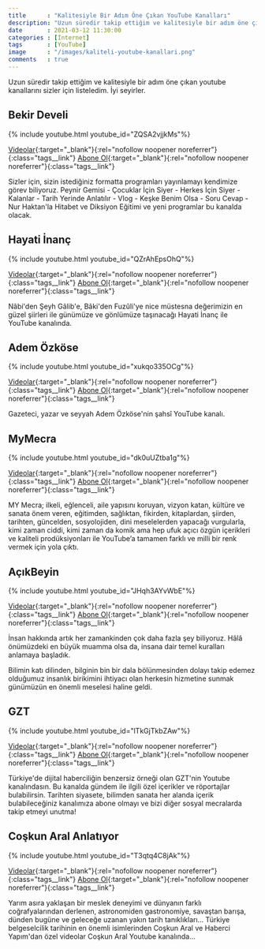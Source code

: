 ```yaml
---
title      : "Kalitesiyle Bir Adım Öne Çıkan YouTube Kanalları"
description: "Uzun süredir takip ettiğim ve kalitesiyle bir adım öne çıkan youtube kanallarını sizler için listeledim. İyi seyirler."
date       : 2021-03-12 11:30:00
categories : [İnternet]
tags       : [YouTube]
image      : "/images/kaliteli-youtube-kanallari.png"
comments   : true
---
```


Uzun süredir takip ettiğim ve kalitesiyle bir adım öne çıkan youtube kanallarını sizler için listeledim. İyi seyirler.

## Bekir Develi

{% include youtube.html youtube_id="ZQSA2vjjkMs"%}

[Videolar](https://www.youtube.com/channel/UCy8aOYFayWzwENIOro8kJnQ/videos){:target="_blank"}{:rel="nofollow noopener noreferrer"}{:class="tags__link"}
[Abone Ol](https://www.youtube.com/channel/UCy8aOYFayWzwENIOro8kJnQ?sub_confirmation=1){:target="_blank"}{:rel="nofollow noopener noreferrer"}{:class="tags__link"}

Sizler için, sizin istediğiniz formatta programları yayınlamayı kendimize görev biliyoruz. Peynir Gemisi - Çocuklar İçin Siyer - Herkes İçin Siyer - Kalanlar - Tarih Yerinde Anlatılır - Vlog - Keşke Benim Olsa - Soru Cevap - Nur Haktan'la Hitabet ve Diksiyon Eğitimi ve yeni programlar bu kanalda olacak.

## Hayati İnanç

{% include youtube.html youtube_id="QZrAhEpsOhQ"%}

[Videolar](https://www.youtube.com/channel/UC53-fNJJHvvTcusm_2lMxaA/videos){:target="_blank"}{:rel="nofollow noopener noreferrer"}{:class="tags__link"}
[Abone Ol](https://www.youtube.com/channel/UC53-fNJJHvvTcusm_2lMxaA?sub_confirmation=1){:target="_blank"}{:rel="nofollow noopener noreferrer"}{:class="tags__link"}

Nâbi'den Şeyh Gâlib'e, Bâki'den Fuzûli'ye nice müstesna değerimizin en güzel şiirleri ile günümüze ve gönlümüze taşınacağı Hayati İnanç ile YouTube kanalında.

## Adem Özköse 

{% include youtube.html youtube_id="xukqo335OCg"%}

[Videolar](https://www.youtube.com/channel/UCppRLYaUuBCYApeTYOJ-azg/videos){:target="_blank"}{:rel="nofollow noopener noreferrer"}{:class="tags__link"}
[Abone Ol](https://www.youtube.com/channel/UCppRLYaUuBCYApeTYOJ-azg?sub_confirmation=1){:target="_blank"}{:rel="nofollow noopener noreferrer"}{:class="tags__link"}

Gazeteci, yazar ve seyyah Adem Özköse'nin şahsî YouTube kanalı.

## MyMecra

{% include youtube.html youtube_id="dk0uUZtba1g"%}

[Videolar](https://www.youtube.com/channel/UCj-hxwtrOCSlBRwe74A9exA/videos){:target="_blank"}{:rel="nofollow noopener noreferrer"}{:class="tags__link"}
[Abone Ol](https://www.youtube.com/channel/UCj-hxwtrOCSlBRwe74A9exA?sub_confirmation=1){:target="_blank"}{:rel="nofollow noopener noreferrer"}{:class="tags__link"}

MY Mecra; ilkeli, eğlenceli, aile yapısını koruyan, vizyon katan, kültüre ve sanata önem veren, eğitimden, sağlıktan, fikirden, kitaplardan, şiirden, tarihten, güncelden, sosyolojiden, dini meselelerden yapacağı vurgularla, kimi zaman ciddi, kimi zaman da komik ama hep ufuk açıcı özgün içerikleri ve kaliteli prodüksiyonları ile YouTube’a tamamen farklı ve milli bir renk vermek için yola çıktı. 

## AçıkBeyin

{% include youtube.html youtube_id="JHqh3AYvWbE"%}

[Videolar](https://www.youtube.com/channel/UCwTFqq1xsRrwl5D2xwkJrPw/videos){:target="_blank"}{:rel="nofollow noopener noreferrer"}{:class="tags__link"}
[Abone Ol](https://www.youtube.com/channel/UCwTFqq1xsRrwl5D2xwkJrPw?sub_confirmation=1){:target="_blank"}{:rel="nofollow noopener noreferrer"}{:class="tags__link"}

İnsan hakkında artık her zamankinden çok daha fazla şey biliyoruz. Hâlâ önümüzdeki en büyük muamma olsa da, insana dair temel kuralları anlamaya başladık.

Bilimin katı dilinden, bilginin bin bir dala bölünmesinden dolayı takip edemez olduğumuz insanlık birikimini ihtiyacı olan herkesin hizmetine sunmak günümüzün en önemli meselesi haline geldi.

## GZT

{% include youtube.html youtube_id="lTkGjTkbZAw"%}

[Videolar](https://www.youtube.com/channel/UClWewRX7n_IY3mBbxmttR5Q/videos){:target="_blank"}{:rel="nofollow noopener noreferrer"}{:class="tags__link"}
[Abone Ol](https://www.youtube.com/channel/UClWewRX7n_IY3mBbxmttR5Q?sub_confirmation=1){:target="_blank"}{:rel="nofollow noopener noreferrer"}{:class="tags__link"}

Türkiye'de dijital haberciliğin benzersiz örneği olan GZT'nin Youtube kanalındasın. Bu kanalda gündem ile ilgili özel içerikler ve röportajlar bulabilirsin. Tarihten siyasete, bilimden sanata her alanda içerik bulabileceğiniz kanalımıza abone olmayı ve bizi diğer sosyal mecralarda takip etmeyi unutma!

## Coşkun Aral Anlatıyor

{% include youtube.html youtube_id="T3qtq4C8jAk"%}

[Videolar](https://www.youtube.com/channel/UCbTMeHc82kdBcXLzkzJValQ/videos){:target="_blank"}{:rel="nofollow noopener noreferrer"}{:class="tags__link"}
[Abone Ol](https://www.youtube.com/channel/UCbTMeHc82kdBcXLzkzJValQ?sub_confirmation=1){:target="_blank"}{:rel="nofollow noopener noreferrer"}{:class="tags__link"}

Yarım asıra yaklaşan bir meslek deneyimi ve dünyanın farklı coğrafyalarından derlenen, astronomiden gastronomiye, savaştan barışa, dünden bugüne ve geleceğe uzanan yakın tarih tanıklıkları... Türkiye belgeselcilik tarihinin en önemli isimlerinden Coşkun Aral ve Haberci Yapım'dan özel videolar Coşkun Aral Youtube kanalında...